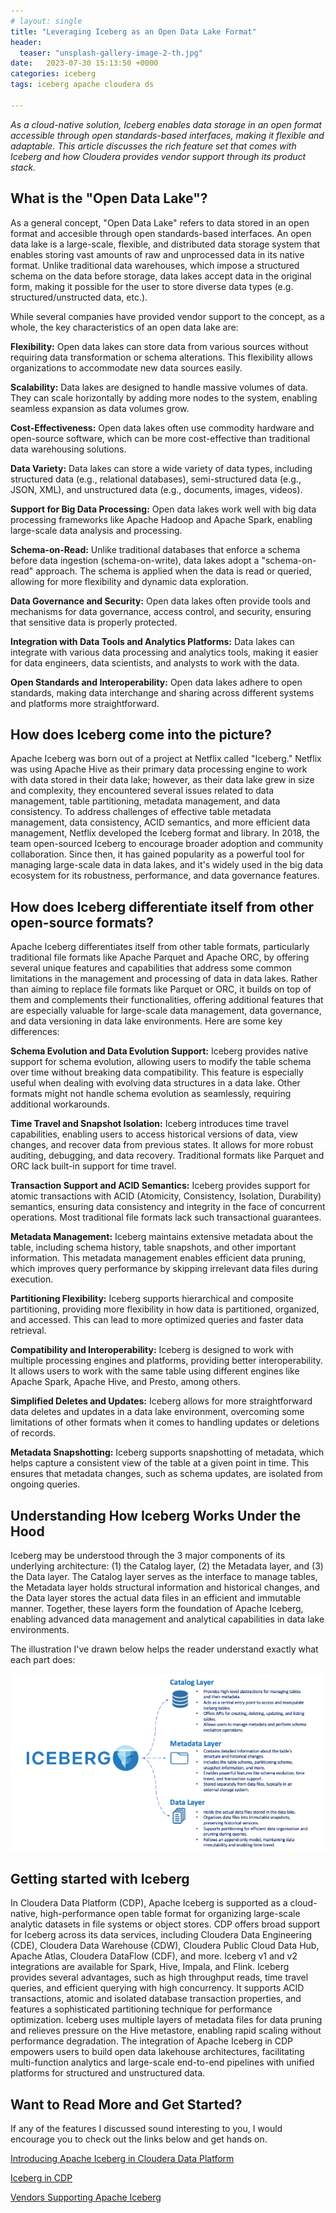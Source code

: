 ```yaml
---
# layout: single
title: "Leveraging Iceberg as an Open Data Lake Format"
header:
  teaser: "unsplash-gallery-image-2-th.jpg"
date:   2023-07-30 15:13:50 +0000
categories: iceberg
tags: iceberg apache cloudera ds

---
```

*As a cloud-native solution, Iceberg enables data storage in an open format accessible through open standards-based interfaces, making it flexible and adaptable. This article discusses the rich feature set that comes with Iceberg and how Cloudera provides vendor support through its product stack.*

## What is the "Open Data Lake"?

As a general concept, "Open Data Lake" refers to data stored in an open format and accesible through open standards-based interfaces. An open data lake is a large-scale, flexible, and distributed data storage system that enables storing vast amounts of raw and unprocessed data in its native format. Unlike traditional data warehouses, which impose a structured schema on the data before storage, data lakes accept data in the original form, making it possible for the user to store diverse data types (e.g. structured/unstructed data, etc.).

While several companies have provided vendor support to the concept, as a whole, the key characteristics of an open data lake are:

**Flexibility:** Open data lakes can store data from various sources without requiring data transformation or schema alterations. This flexibility allows organizations to accommodate new data sources easily.

**Scalability:** Data lakes are designed to handle massive volumes of data. They can scale horizontally by adding more nodes to the system, enabling seamless expansion as data volumes grow.

**Cost-Effectiveness:** Open data lakes often use commodity hardware and open-source software, which can be more cost-effective than traditional data warehousing solutions.

**Data Variety:** Data lakes can store a wide variety of data types, including structured data (e.g., relational databases), semi-structured data (e.g., JSON, XML), and unstructured data (e.g., documents, images, videos).

**Support for Big Data Processing:** Open data lakes work well with big data processing frameworks like Apache Hadoop and Apache Spark, enabling large-scale data analysis and processing.

**Schema-on-Read:** Unlike traditional databases that enforce a schema before data ingestion (schema-on-write), data lakes adopt a "schema-on-read" approach. The schema is applied when the data is read or queried, allowing for more flexibility and dynamic data exploration.

**Data Governance and Security:** Open data lakes often provide tools and mechanisms for data governance, access control, and security, ensuring that sensitive data is properly protected.

**Integration with Data Tools and Analytics Platforms:** Data lakes can integrate with various data processing and analytics tools, making it easier for data engineers, data scientists, and analysts to work with the data.

**Open Standards and Interoperability:** Open data lakes adhere to open standards, making data interchange and sharing across different systems and platforms more straightforward.



## How does Iceberg come into the picture?

Apache Iceberg was born out of a project at Netflix called "Iceberg." Netflix was using Apache Hive as their primary data processing engine to work with data stored in their data lake; however, as their data lake grew in size and complexity, they encountered several issues related to data management, table partitioning, metadata management, and data consistency. To address challenges of effective table metadata management, data consistency, ACID semantics, and more efficient data management, Netflix developed the Iceberg format and library. In 2018, the team open-sourced Iceberg to encourage broader adoption and community collaboration. Since then, it has gained popularity as a powerful tool for managing large-scale data in data lakes, and it's widely used in the big data ecosystem for its robustness, performance, and data governance features.



## How does Iceberg differentiate itself from other open-source formats?

Apache Iceberg differentiates itself from other table formats, particularly traditional file formats like Apache Parquet and Apache ORC, by offering several unique features and capabilities that address some common limitations in the management and processing of data in data lakes. Rather than aiming to replace file formats like Parquet or ORC, it builds on top of them and complements their functionalities, offering additional features that are especially valuable for large-scale data management, data governance, and data versioning in data lake environments. Here are some key differences:

**Schema Evolution and Data Evolution Support:** Iceberg provides native support for schema evolution, allowing users to modify the table schema over time without breaking data compatibility. This feature is especially useful when dealing with evolving data structures in a data lake. Other formats might not handle schema evolution as seamlessly, requiring additional workarounds.

**Time Travel and Snapshot Isolation:** Iceberg introduces time travel capabilities, enabling users to access historical versions of data, view changes, and recover data from previous states. It allows for more robust auditing, debugging, and data recovery. Traditional formats like Parquet and ORC lack built-in support for time travel.

**Transaction Support and ACID Semantics:** Iceberg provides support for atomic transactions with ACID (Atomicity, Consistency, Isolation, Durability) semantics, ensuring data consistency and integrity in the face of concurrent operations. Most traditional file formats lack such transactional guarantees.

**Metadata Management:** Iceberg maintains extensive metadata about the table, including schema history, table snapshots, and other important information. This metadata management enables efficient data pruning, which improves query performance by skipping irrelevant data files during execution.

**Partitioning Flexibility:** Iceberg supports hierarchical and composite partitioning, providing more flexibility in how data is partitioned, organized, and accessed. This can lead to more optimized queries and faster data retrieval.

**Compatibility and Interoperability:** Iceberg is designed to work with multiple processing engines and platforms, providing better interoperability. It allows users to work with the same table using different engines like Apache Spark, Apache Hive, and Presto, among others.

**Simplified Deletes and Updates:** Iceberg allows for more straightforward data deletes and updates in a data lake environment, overcoming some limitations of other formats when it comes to handling updates or deletions of records.

**Metadata Snapshotting:** Iceberg supports snapshotting of metadata, which helps capture a consistent view of the table at a given point in time. This ensures that metadata changes, such as schema updates, are isolated from ongoing queries.


## Understanding How Iceberg Works Under the Hood

Iceberg may be understood through the 3 major components of its underlying architecture: (1) the Catalog layer, (2) the Metadata layer, and (3) the Data layer. The Catalog layer serves as the interface to manage tables, the Metadata layer holds structural information and historical changes, and the Data layer stores the actual data files in an efficient and immutable manner. Together, these layers form the foundation of Apache Iceberg, enabling advanced data management and analytical capabilities in data lake environments.

The illustration I've drawn below helps the reader understand exactly what each part does:

![Iceberg Illustration](/assets/posts/2023-07-30-iceberg-odf/iceberg_illustration.png)


## Getting started with Iceberg

In Cloudera Data Platform (CDP), Apache Iceberg is supported as a cloud-native, high-performance open table format for organizing large-scale analytic datasets in file systems or object stores. CDP offers broad support for Iceberg across its data services, including Cloudera Data Engineering (CDE), Cloudera Data Warehouse (CDW), Cloudera Public Cloud Data Hub, Apache Atlas, Cloudera DataFlow (CDF), and more. Iceberg v1 and v2 integrations are available for Spark, Hive, Impala, and Flink. Iceberg provides several advantages, such as high throughput reads, time travel queries, and efficient querying with high concurrency. It supports ACID transactions, atomic and isolated database transaction properties, and features a sophisticated partitioning technique for performance optimization. Iceberg uses multiple layers of metadata files for data pruning and relieves pressure on the Hive metastore, enabling rapid scaling without performance degradation. The integration of Apache Iceberg in CDP empowers users to build open data lakehouse architectures, facilitating multi-function analytics and large-scale end-to-end pipelines with unified platforms for structured and unstructured data.


## Want to Read More and Get Started?
If any of the features I discussed sound interesting to you, I would encourage you to check out the links below and get hands on. 

[Introducing Apache Iceberg in Cloudera Data Platform](https://blog.cloudera.com/introducing-apache-iceberg-in-cloudera-data-platform/)

[Iceberg in CDP](https://docs.cloudera.com/cdp-public-cloud/cloud/cdp-iceberg/topics/iceberg-in-cdp.html)

[Vendors Supporting Apache Iceberg](https://iceberg.apache.org/vendors/#clouderahttpclouderacom)